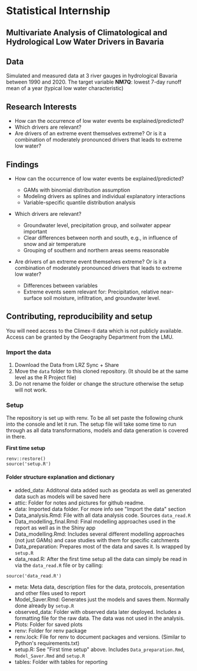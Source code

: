# Statistical Internship
## Multivariate Analysis of Climatological and Hydrological Low Water Drivers in Bavaria

## Data

Simulated and measured data at 3 river gauges in hydrological
Bavaria between 1990 and 2020.
The target variable **NM7Q**: lowest 7-day runoff mean of a year (typical
low water characteristic)

## Research Interests

* How can the occurrence of low water events be explained/predicted?
* Which drivers are relevant? 
* Are drivers of an extreme event themselves extreme? Or is it a combination of moderately pronounced drivers that leads to extreme low water?


## Findings 
* How can the occurrence of low water events be explained/predicted?
  - GAMs with binomial distribution assumption
  - Modeling drivers as splines and individual explanatory interactions
  - Variable-specific quantile distribution analysis
  
* Which drivers are relevant? 
  - Groundwater level, precipitation group, and soilwater appear important
  - Clear differences between north and south, e.g., in influence of snow and air temperature
  - Grouping of southern and northern areas seems reasonable

* Are drivers of an extreme event themselves extreme? Or is it a combination of moderately pronounced drivers that leads to extreme low water?
  - Differences between variables
  - Extreme events seem relevant for: Precipitation, relative near-surface soil moisture, infiltration, and groundwater level.

## Contributing, reproducibility and setup
You will need access to the Climex-II data which is not publicly available. Access can be granted by the Geography Department from the LMU.
### Import the data
1. Download the Data from LRZ Sync + Share
2. Move the `data` folder to this cloned repository. (It should be at the same level as the R Project file)
3. Do not rename the folder or change the structure otherwise the setup will not work.

### Setup
The repository is set up with renv. To be all set paste the following chunk into the console and let it run. The setup file will take some time to run through as all data transformations, models and data generation is covered in there.

**First time setup**
```
renv::restore()
source('setup.R')
```
#### Folder structure explanation and dictionary
* added_data: Additonal data added such as geodata as well as generated data such as models will be saved here
* attic: Folder for notes and pictures for github readme.
* data: Imported data folder. For more info see "Import the data" section
* Data_analysis.Rmd: File with all data analysis code. Sources `data_read.R`
* Data_modelling_final.Rmd: Final modelling approaches used in the report as well as in the Shiny app
* Data_modelling.Rmd: Includes several different modelling approaches (not just GAMs) and case studies with them for specific catchments
* Data_preparation: Prepares most of the data and saves it. Is wrapped by `setup.R`
* data_read.R: After the first time setup all the data can simply be read in via the `data_read.R` file or by calling:
```
source('data_read.R')
```
* meta: Meta data, description files for the data, protocols, presentation and other files used to report
* Model_Saver.Rmd: Generates just the models and saves them. Normally done already by `setup.R`
* observed_data: Folder with observed data later deployed. Includes a formatting file for the raw data. The data was not used in the analysis. 
* Plots: Folder for saved plots
* renv: Folder for renv package
* renv.lock: File for renv to document packages and versions. (Similar to Python's requirements.txt)
* setup.R: See "First time setup" above. Includes `Data_preparation.Rmd`, `Model_Saver.Rmd` and `setup.R`
* tables: Folder with tables for reporting



